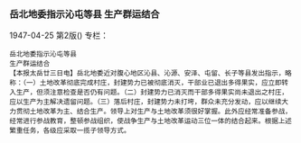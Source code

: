 ### 岳北地委指示沁屯等县  生产群运结合

1947-04-25
第2版()
专栏：

    岳北地委指示沁屯等县
    生产群运结合
    【本报太岳廿三日电】岳北地委近对腹心地区沁县、沁源、安泽、屯留、长子等县发出指示，略称：（一）土地改革彻底完成村庄，封建势力已被彻底消灭，干部业已退出多得果实，应立即转入生产，但须注意检查是否仍有问题。（二）封建势力已消灭而干部多得果实尚未退出之村庄，应以生产为主解决遗留问题。（三）落后村庄，封建势力未打垮，群众未充分发动，应以继续大力贯彻土地改革为主、结合生产。领导上对生产与土地改革须很好掌握。此外应经常准备参战，经常进行参战教育，整顿参战组织，使战争生产与土地改革运动三位一体的结合起来。根据上述繁重任务，各级应采取一揽子领导方式。
